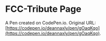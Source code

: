 # FCC-Tribute Page

A Pen created on CodePen.io. Original URL: [https://codepen.io/deannaxly/pen/gOaqKqo](https://codepen.io/deannaxly/pen/gOaqKqo).


